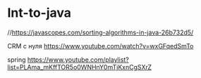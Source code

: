 # Int-to-java
//https://javascopes.com/sorting-algorithms-in-java-26b732d5/

CRM с нуля
https://www.youtube.com/watch?v=wxGFqedSmTo

spring
https://www.youtube.com/playlist?list=PLAma_mKffTOR5o0WNHnY0mTjKxnCgSXrZ
